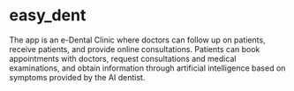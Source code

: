 # easy_dent
The app is an e-Dental Clinic where doctors can follow up on patients, receive patients, and provide online consultations. Patients can book appointments with doctors, request consultations and medical examinations, and obtain information through artificial intelligence based on symptoms provided by the AI dentist.
